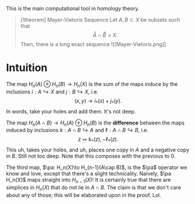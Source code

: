 This is the main computational tool in homology theory.

>[!theorem] Mayer-Vietoris Sequence
>Let $A,B\subset X$ be subsets such that
>$$\mathring{A} \cap \mathring{B} = X.$$
>Then, there is a long exact sequence
>![[Mayer-Vietoris.png]]

# Intuition

The map $H_n(A)\oplus H_n(B)\to H_n(X)$ is the sum of the maps induce by the inclusions $i:A\hookrightarrow X$ and $j: B\hookrightarrow X$, i.e. $$(x,y)\to i_*(x) + j_*(y).$$In words, take your holes and add them. It's not deep.

The map $H_n(A\cap B)\to H_n(A)\oplus H_n(B)$ is the **difference** between the maps induced by inclusions $k:A\cap B\hookrightarrow A$ and $\ell:A\cap B\hookrightarrow B$, i.e.
$$z\mapsto k_*(z), -\ell_*(z).$$This uh, takes your holes, and uh, places one copy in $A$ and a negative copy in $B$. Still not too deep. Note that this composes with the previous to $0$.

The third map, $\pa: H_n(X)\to H_{n-1}(A\cap B)$, is the $\pa$ operator we know and love, except that there's a slight technicality. Naively, $\pa H_n(X)$ maps straight into $H_{n-1}(X)$! It is certainly true that there are simplices in $H_n(X)$ that do not lie in $A\cap B$. The claim is that we don't care about any of those; this will be elaborated upon in the proof. Lol.